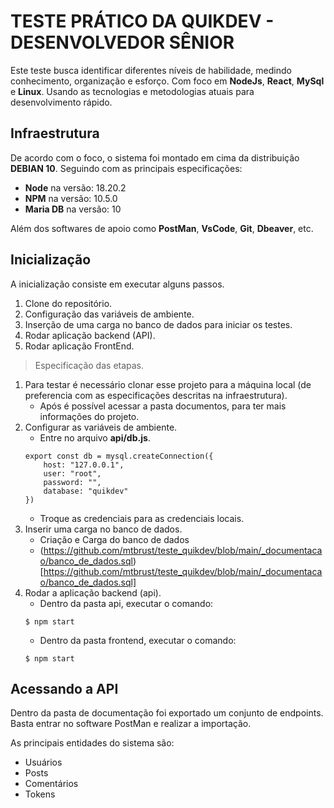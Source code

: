# TESTE PRÁTICO DA QUIKDEV - DESENVOLVEDOR SÊNIOR

Este teste busca identificar diferentes níveis de habilidade, medindo conhecimento, organização e esforço.
Com foco em **NodeJs**, **React**, **MySql** e **Linux**.
Usando as tecnologias e metodologias atuais para desenvolvimento rápido.

## Infraestrutura

De acordo com o foco, o sistema foi montado em cima da distribuição **DEBIAN 10**.
Seguindo com as principais especificações:
- **Node** na versão: 18.20.2
- **NPM** na versão: 10.5.0
- **Maria DB** na versão: 10

Além dos softwares de apoio como **PostMan**, **VsCode**, **Git**, **Dbeaver**, etc.

## Inicialização
A inicialização consiste em executar alguns passos.
1. Clone do repositório.
2. Configuração das variáveis de ambiente.
3. Inserção de uma carga no banco de dados para iniciar os testes.
4. Rodar aplicação backend (API).
5. Rodar aplicação FrontEnd.

>Especificação das etapas.

1. Para testar é necessário clonar esse projeto para a máquina local (de preferencia com as especificações descritas na infraestrutura).
	- Após é possível acessar a pasta documentos, para ter mais informações do projeto.
2. Configurar as variáveis de ambiente.
	- Entre no arquivo **api/db.js**.
	```
	export const db = mysql.createConnection({
		host: "127.0.0.1",
		user: "root",
		password: "",
		database: "quikdev"
	})
	```
	- Troque as credenciais para as credenciais locais.
3. Inserir uma carga no banco de dados.
    - Criação e Carga do banco de dados
    - (https://github.com/mtbrust/teste_quikdev/blob/main/_documentacao/banco_de_dados.sql)[https://github.com/mtbrust/teste_quikdev/blob/main/_documentacao/banco_de_dados.sql]
4. Rodar a aplicação backend (api).
	- Dentro da pasta api, executar o comando:
	```
	$ npm start
	```
	- Dentro da pasta frontend, executar o comando:
	```
	$ npm start
	```

## Acessando a API

Dentro da pasta de documentação foi exportado um conjunto de endpoints.
Basta entrar no software PostMan e realizar a importação.

As principais entidades do sistema são:
- Usuários
- Posts
- Comentários
- Tokens

